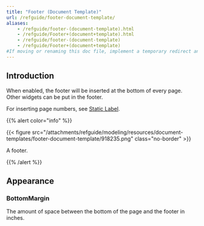 ```yaml
---
title: "Footer (Document Template)"
url: /refguide/footer-document-template/
aliases:
    - /refguide/footer-(document-template).html
    - /refguide/Footer+(document+template).html
    - /refguide/footer-(document-template)
    - /refguide/Footer+(document+template)
#If moving or renaming this doc file, implement a temporary redirect and let the respective team know they should update the URL in the product. See Mapping to Products for more details.
---
```


## Introduction

When enabled, the footer will be inserted at the bottom of every page. Other widgets can be put in the footer.

For inserting page numbers, see [Static Label](/refguide/static-label-document-template/).

{{% alert color="info" %}}

{{< figure src="/attachments/refguide/modeling/resources/document-templates/footer-document-template/918235.png" class="no-border" >}}

A footer.

{{% /alert %}}

## Appearance

### BottomMargin

The amount of space between the bottom of the page and the footer in inches.
